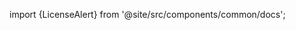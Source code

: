 import {LicenseAlert} from '@site/src/components/common/docs';

<LicenseAlert product="graphql-mailer" to="https://thedevoyage.gumroad.com/l/graphql-mailer" />
